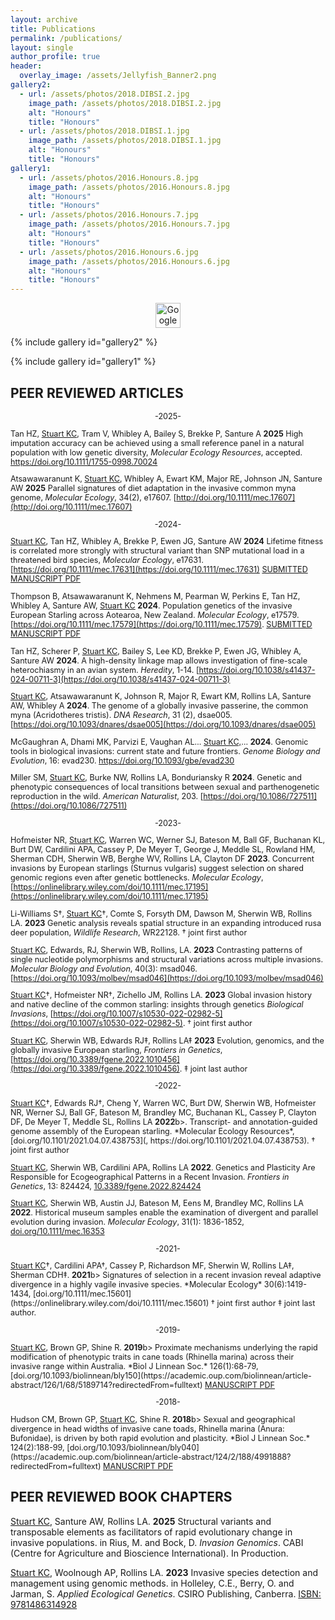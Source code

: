 ```yaml
---
layout: archive
title: Publications
permalink: /publications/
layout: single
author_profile: true
header:
  overlay_image: /assets/Jellyfish_Banner2.png
gallery2:
  - url: /assets/photos/2018.DIBSI.2.jpg
    image_path: /assets/photos/2018.DIBSI.2.jpg
    alt: "Honours"
    title: "Honours"
  - url: /assets/photos/2018.DIBSI.1.jpg
    image_path: /assets/photos/2018.DIBSI.1.jpg
    alt: "Honours"
    title: "Honours"
gallery1:
  - url: /assets/photos/2016.Honours.8.jpg
    image_path: /assets/photos/2016.Honours.8.jpg
    alt: "Honours"
    title: "Honours"
  - url: /assets/photos/2016.Honours.7.jpg
    image_path: /assets/photos/2016.Honours.7.jpg
    alt: "Honours"
    title: "Honours"
  - url: /assets/photos/2016.Honours.6.jpg
    image_path: /assets/photos/2016.Honours.6.jpg
    alt: "Honours"
    title: "Honours"
---
```


<p style="text-align: center;"><a href="https://scholar.google.com/citations?user=zVGhz5UAAAAJ&hl=en&oi=ao" target="_blank">
  <img src="https://e7.pngegg.com/pngimages/31/731/png-clipart-google-scholar-education-research-doctor-of-philosophy-scholar-s-logo-monochrome.png" alt="Google Scholar" width="40"></a></p>

{% include gallery id="gallery2"  %}

{% include gallery id="gallery1" %}

## PEER REVIEWED ARTICLES 

<div style="font-size: 0.9em;">

<p style="text-align: center;"> -2025- </p>

Tan HZ, <u>Stuart KC</u>, Tram V, Whibley A, Bailey S, Brekke P, Santure A  <b>2025</b> High imputation accuracy can be achieved using a small reference panel in a natural population with low genetic diversity, <i>Molecular Ecology Resources</i>, accepted. <a href="https://doi.org/10.1111/1755-0998.70024">https://doi.org/10.1111/1755-0998.70024</a> <br>

Atsawawaranunt K, <u>Stuart KC</u>, Whibley A, Ewart KM, Major RE, Johnson JN, Santure AW <b>2025</b> Parallel signatures of diet adaptation in the invasive common myna genome, *Molecular Ecology*, 34(2), e17607. [http://doi.org/10.1111/mec.17607](http://doi.org/10.1111/mec.17607) <br>

<p style="text-align: center;"> -2024- </p>

<u>Stuart KC</u>, Tan HZ, Whibley A, Brekke P, Ewen JG, Santure AW <b>2024</b> Lifetime fitness is correlated more strongly with structural variant than SNP mutational load in a threatened bird species, *Molecular Ecology*, e17631. [https://doi.org/10.1111/mec.17631](https://doi.org/10.1111/mec.17631)
<a href="/assets/papers/SubmittedVersion_MolEcol_HihiGeneticLoad_Nc3.4.pdf" class="btn btn--info">SUBMITTED MANUSCRIPT PDF</a> <br>

Thompson B, Atsawawaranunt K, Nehmens M, Pearman W, Perkins E, Tan HZ, Whibley A, Santure AW, <u>Stuart KC</u> <b>2024</b>. Population genetics of the invasive European Starling across Aotearoa, New Zealand. *Molecular Ecology*, e17579. [https://doi.org/10.1111/mec.17579](https://doi.org/10.1111/mec.17579).
<a href="/assets/papers/SubmittedVersion_MolEcol_NZstarlings_Sv10.7.pdf" class="btn btn--info">SUBMITTED MANUSCRIPT PDF</a> <br>

Tan HZ, Scherer P, <u>Stuart KC</u>, Bailey S, Lee KD, Brekke P, Ewen JG, Whibley A, Santure AW <b>2024</b>. A high-density linkage map allows investigation of fine-scale heterochiasmy in an avian system. *Heredity*, 1-14. [https://doi.org/10.1038/s41437-024-00711-3](https://doi.org/10.1038/s41437-024-00711-3)

<u>Stuart KC</u>, Atsawawaranunt K, Johnson R, Major R, Ewart KM, Rollins LA, Santure AW, Whibley A  <b>2024</b>. The genome of a globally invasive passerine, the common myna (Acridotheres tristis). *DNA Research*, 31 (2), dsae005. [https://doi.org/10.1093/dnares/dsae005](https://doi.org/10.1093/dnares/dsae005)

McGaughran A, Dhami MK, Parvizi E, Vaughan AL… <u>Stuart KC,</u>…  <b>2024</b>. Genomic tools in biological invasions: current state and future frontiers. *Genome Biology and Evolution*, 16: evad230. [https://doi.org/10.1093/gbe/evad230 ](https://doi.org/10.1093/gbe/evad230 )

Miller SM, <u>Stuart KC</u>, Burke NW, Rollins LA, Bonduriansky R <b>2024</b>. Genetic and phenotypic consequences of local transitions between sexual and parthenogenetic reproduction in the wild. *American Naturalist*, 203. [https://doi.org/10.1086/727511](https://doi.org/10.1086/727511)

<p style="text-align: center;"> -2023- </p>

Hofmeister NR, <u>Stuart KC</u>, Warren WC, Werner SJ, Bateson M, Ball GF, Buchanan KL, Burt DW, Cardilini APA, Cassey P, De Meyer T, George J, Meddle SL, Rowland HM, Sherman CDH, Sherwin WB, Berghe WV, Rollins LA, Clayton DF <b>2023</b>. Concurrent invasions by European starlings (Sturnus vulgaris) suggest selection on shared genomic regions even after genetic bottlenecks. *Molecular Ecology*, [https://onlinelibrary.wiley.com/doi/10.1111/mec.17195](https://onlinelibrary.wiley.com/doi/10.1111/mec.17195)

Li-Williams S†, <u>Stuart KC</u>†, Comte S, Forsyth DM, Dawson M, Sherwin WB, Rollins LA. <b>2023</b> Genetic analysis reveals spatial structure in an expanding introduced rusa deer population, *Wildlife Research*, WR22128. † joint first author 

<u>Stuart KC</u>, Edwards, RJ, Sherwin WB, Rollins, LA. <b>2023</b> Contrasting patterns of single nucleotide polymorphisms and structural variations across multiple invasions. *Molecular Biology and Evolution*, 40(3): msad046. [https://doi.org/10.1093/molbev/msad046](https://doi.org/10.1093/molbev/msad046)

<u>Stuart KC</u>†, Hofmeister NR†, Zichello JM, Rollins LA. <b>2023</b> Global invasion history and native decline of the common starling: insights through genetics *Biological Invasions*, [https://doi.org/10.1007/s10530-022-02982-5](https://doi.org/10.1007/s10530-022-02982-5). † joint first author 

<u>Stuart KC</u>, Sherwin WB, Edwards RJ‡, Rollins LA‡ <b>2023</b> Evolution, genomics, and the globally invasive European starling, *Frontiers in Genetics*, [https://doi.org/10.3389/fgene.2022.1010456](https://doi.org/10.3389/fgene.2022.1010456). ‡ joint last author


<p style="text-align: center;"> -2022- </p>
<u>Stuart KC</u>†, Edwards RJ†, Cheng Y, Warren WC, Burt DW, Sherwin WB, Hofmeister NR, Werner SJ, Ball GF, Bateson M, Brandley MC, Buchanan KL, Cassey P, Clayton DF, De Meyer T, Meddle SL, Rollins LA <b>2022</b>b>. Transcript- and annotation-guided genome assembly of the European starling. *Molecular Ecology Resources*, [doi.org/10.1101/2021.04.07.438753](, https://doi.org/10.1101/2021.04.07.438753). † joint first author

<u>Stuart KC</u>, Sherwin WB, Cardilini APA, Rollins LA <b>2022</b>. Genetics and Plasticity Are Responsible for Ecogeographical Patterns in a Recent Invasion. *Frontiers in Genetics*, 13: 824424, [10.3389/fgene.2022.824424](https://www.ncbi.nlm.nih.gov/pmc/articles/PMC8963341/) 

<u>Stuart KC</u>, Sherwin WB, Austin JJ, Bateson M, Eens M, Brandley MC, Rollins LA <b>2022</b>. Historical museum samples enable the examination of divergent and parallel evolution during invasion. *Molecular Ecology*, 31(1): 1836-1852, [doi.org/10.1111/mec.16353](https://onlinelibrary.wiley.com/doi/full/10.1111/mec.16353) 

<p style="text-align: center;"> -2021- </p>
<u>Stuart KC</u>†, Cardilini APA†, Cassey P, Richardson MF, Sherwin W, Rollins LA‡, Sherman CDH‡. <b>2021</b>b> Signatures of selection in a recent invasion reveal adaptive divergence in a highly vagile invasive species. *Molecular Ecology* 30(6):1419-1434, [doi.org/10.1111/mec.15601](https://onlinelibrary.wiley.com/doi/10.1111/mec.15601) † joint first author  ‡ joint last author.

<p style="text-align: center;"> -2019- </p>
<u>Stuart KC</u>, Brown GP, Shine R. <b>2019</b>b> Proximate mechanisms underlying the rapid modification of phenotypic traits in cane toads (Rhinella marina) across their invasive range within Australia. *Biol J Linnean Soc.* 126(1):68-79, [doi.org/10.1093/biolinnean/bly150](https://academic.oup.com/biolinnean/article-abstract/126/1/68/5189714?redirectedFrom=fulltext)
<a href="/assets/papers/2.CaneToadPlasticity.pdf" class="btn btn--info">MANUSCRIPT PDF</a>

<p style="text-align: center;"> -2018- </p>
Hudson CM, Brown GP, <u>Stuart KC</u>, Shine R. <b>2018</b>b> Sexual and geographical divergence in head widths of invasive cane toads, Rhinella marina (Anura: Bufonidae), is driven by both rapid evolution and plasticity. *Biol J Linnean Soc.* 124(2):188-99, [doi.org/10.1093/biolinnean/bly040](https://academic.oup.com/biolinnean/article-abstract/124/2/188/4991888?redirectedFrom=fulltext)
<a href="/assets/papers/1.SexualandgeographicaldivergenceinheadwidthsofinvasivecanetoadsRhinellamarinaAnura-Bufonidaeisdrivenbybothrapidevolutionandplasticity.pdf" class="btn btn--info">MANUSCRIPT PDF</a>

</div>

## PEER REVIEWED BOOK CHAPTERS

<u>Stuart KC</u>, Santure AW, Rollins LA. <b>2025</b> Structural variants and transposable elements as facilitators of rapid evolutionary change in invasive populations. in Rius, M. and Bock, D. *Invasion Genomics*. CABI (Centre for Agriculture and Bioscience International). In Production. 

<U>Stuart KC</u>, Woolnough AP, Rollins LA. <b>2023</b> Invasive species detection and management using genomic methods. in Holleley, C.E., Berry, O. and Jarman, S. *Applied Ecological Genetics*. CSIRO Publishing, Canberra. [ISBN: 9781486314928](https://books.google.com.au/books?hl=en&lr=&id=34XmEAAAQBAJ&oi=fnd&pg=PA286&ots=upS0Nmmp0q&sig=15HX_GbbbNP8ISnb9jCtQAywIKQ&redir_esc=y#v=onepage&q&f=false)


